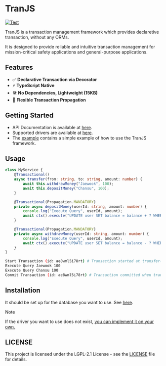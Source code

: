 # TranJS

[![Test](https://github.com/asheswook/tranjs/actions/workflows/test.yml/badge.svg)](https://github.com/asheswook/tranjs/actions/workflows/test.yml)

TranJS is a transaction management framework which provides declaretive transaction, without any ORMs. 

It is designed to provide reliable and intuitive transaction management for mission-critical safety applications and general-purpose applications.

## Features
- ✅ **Declarative Transaction via Decorator**
- ⚡ **TypeScript Native**
- 🛠️ **No Dependencies, Lightweight (15KB)**
- 🔄 **Flexible Transaction Propagation**

## Getting Started
* API Documentation is available at [here](/docs/api.md).
* Supported drivers are available at [here](/docs/drivers.md).
* The [example](/examples) contains a simple example of how to use the TranJS framework.

## Usage

```typescript
class MyService {
    @Transactional()
    async transfer(from: string, to: string, amount: number) {
        await this.withdrawMoney("Jaewook", 100);
        await this.depositMoney("Chansu", 100);
    }

    @Transactional(Propagation.MANDATORY)
    private async depositMoney(userId: string, amount: number) {
        console.log("Execute Query", userId, amount);
        await ctx().execute("UPDATE user SET balance = balance + ? WHERE id = ?", [amount, userId]);
    }

    @Transactional(Propagation.MANDATORY)
    private async withdrawMoney(userId: string, amount: number) {
        console.log("Execute Query", userId, amount);
        await ctx().execute("UPDATE user SET balance = balance - ? WHERE id = ?", [amount, userId]);
    }
}
```

```bash
Start Transaction (id: ae8wml5i78rt) # Transaction started at transfer()
Execute Query Jaewook 100
Execute Query Chansu 100
Commit Transaction (id: ae8wml5i78rt) # Transaction committed when transfer() finished
```

## Installation

It should be set up for the database you want to use. See [here](/docs/drivers.md).

> [!NOTE]
> If the driver you want to use does not exist, [you can implement it on your own.](/docs/self-implement-guide.md)

## LICENSE

This project is licensed under the LGPL-2.1 License - see the [LICENSE](LICENSE) file for details.
